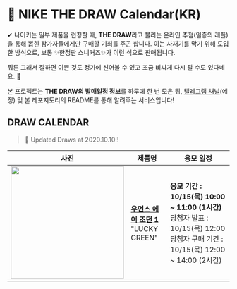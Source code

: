 # 👟 NIKE THE DRAW Calendar(KR)

✔ 나이키는 일부 제품을 런칭할 때, **THE DRAW**라고 불리는 온라인 추첨(일종의 래플)을 통해 뽑힌 참가자들에게만 구매할 기회를 주곤 합니다. 이는 사재기를 막기 위해 도입한 방식으로, 보통 ✨한정판 스니커즈✨가 이런 식으로 판매됩니다.

뭐튼 그래서 잘하면 이쁜 것도 정가에 신어볼 수 있고 조금 비싸게 다시 팔 수도 있다네요. 🤭

본 프로젝트는 **THE DRAW의 발매일정 정보**를 하루에 한 번 모은 뒤, [텔레그램 채널](https://t.me/thedraw)(예정) 및 본 레포지토리의 README를 통해 알려주는 서비스입니다!

## DRAW CALENDAR

<!-- DRAW CALENDAR: START -->

> 👟 Updated Draws at 2020.10.10‼️

| 사진 | 제품명 | 응모 일정 |
| --- | ---- | ------- |
| <img src="https://static-breeze.nike.co.kr/kr/ko_kr/cmsstatic/product/DB4612-300/eb98e129-0150-4867-9b83-093d4623288e_primary.jpg?gallery" width="256" /> | <a href="https://www.nike.com/kr/launch/t/women/fw/basketball/DB4612-300/slgs33/wmns-air-jordan-1-high-og"><strong>우먼스 에어 조던 1</strong><br /></a> "LUCKY GREEN" | <strong>응모 기간 : 10/15(목) 10:00 ~ 11:00 (1시간)</strong><br />당첨자 발표 : 10/15(목) 12:00<br />당첨자 구매 기간 : 10/15(목) 12:00 ~ 14:00 (2시간) |

<!-- DRAW CALENDAR: END -->
